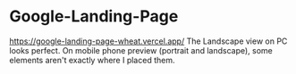 # Google-Landing-Page
https://google-landing-page-wheat.vercel.app/
The Landscape view on PC looks perfect.
On mobile phone preview (portrait and landscape), some elements aren't exactly where I placed them.
